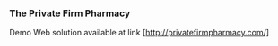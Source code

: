  ### The Private Firm Pharmacy
 
 Demo Web solution available at link [http://privatefirmpharmacy.com/]

